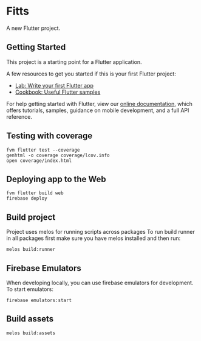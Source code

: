 # Fitts

A new Flutter project.

## Getting Started

This project is a starting point for a Flutter application.

A few resources to get you started if this is your first Flutter project:

- [Lab: Write your first Flutter app](https://flutter.dev/docs/get-started/codelab)
- [Cookbook: Useful Flutter samples](https://flutter.dev/docs/cookbook)

For help getting started with Flutter, view our
[online documentation](https://flutter.dev/docs), which offers tutorials,
samples, guidance on mobile development, and a full API reference.

## Testing with coverage

```
fvm flutter test --coverage
genhtml -o coverage coverage/lcov.info
open coverage/index.html
```

## Deploying app to the Web

```
fvm flutter build web
firebase deploy
```

## Build project

Project uses melos for running scripts across packages
To run build runner in all packages first make sure you have melos
installed and then run:

```
melos build:runner

```


## Firebase Emulators
When developing locally, you can use firebase emulators for development.
To start emulators:

```
firebase emulators:start
```

## Build assets

```
melos build:assets
```